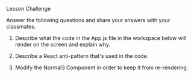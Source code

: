 Lesson Challenge

Answer the following questions and share your answers with your classmates.

1) Describe what the code in the App.js file in the workspace below will render on the screen and explain why.

2) Describe a React anti-pattern that's used in the code.

3) Modify the Normal3 Component in order to keep it from re-rendering.